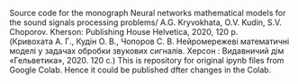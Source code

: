 Source code for the monograph 
 Neural networks mathematical models for the sound signals processing problems/ A.G. Kryvokhata, O.V. Kudin, S.V. Choporov. Kherson: Publishing House Helvetica, 2020, 120 p.
(Кривохата А. Г., Кудін О. В., Чопоров С. В. Нейромережеві математичні моделі у задачах обробки звукових сигналів. Херсон : Видавничий дім «Гельветика», 2020. 120 с.)
This is repository for original ipynb files from Google Colab. Hence it could be published dfter changes in the Colab.
